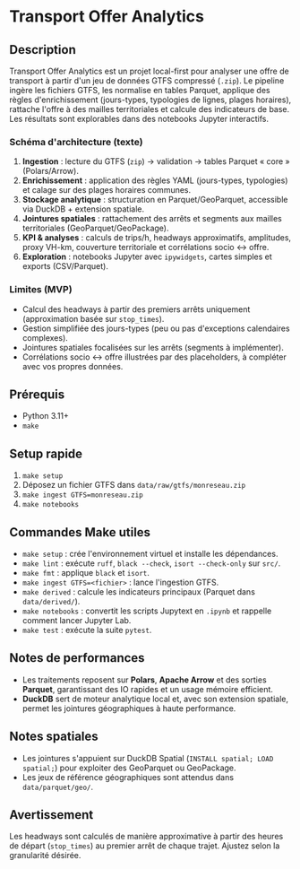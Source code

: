 # Transport Offer Analytics

## Description
Transport Offer Analytics est un projet local-first pour analyser une offre de transport à partir d'un jeu de données GTFS compressé (`.zip`). Le pipeline ingère les fichiers GTFS, les normalise en tables Parquet, applique des règles d'enrichissement (jours-types, typologies de lignes, plages horaires), rattache l'offre à des mailles territoriales et calcule des indicateurs de base. Les résultats sont explorables dans des notebooks Jupyter interactifs.

### Schéma d'architecture (texte)
1. **Ingestion** : lecture du GTFS (`zip`) → validation → tables Parquet « core » (Polars/Arrow).
2. **Enrichissement** : application des règles YAML (jours-types, typologies) et calage sur des plages horaires communes.
3. **Stockage analytique** : structuration en Parquet/GeoParquet, accessible via DuckDB + extension spatiale.
4. **Jointures spatiales** : rattachement des arrêts et segments aux mailles territoriales (GeoParquet/GeoPackage).
5. **KPI & analyses** : calculs de trips/h, headways approximatifs, amplitudes, proxy VH-km, couverture territoriale et corrélations socio ↔ offre.
6. **Exploration** : notebooks Jupyter avec `ipywidgets`, cartes simples et exports (CSV/Parquet).

### Limites (MVP)
- Calcul des headways à partir des premiers arrêts uniquement (approximation basée sur `stop_times`).
- Gestion simplifiée des jours-types (peu ou pas d'exceptions calendaires complexes).
- Jointures spatiales focalisées sur les arrêts (segments à implémenter).
- Corrélations socio ↔ offre illustrées par des placeholders, à compléter avec vos propres données.

## Prérequis
- Python 3.11+
- `make`

## Setup rapide
1. `make setup`
2. Déposez un fichier GTFS dans `data/raw/gtfs/monreseau.zip`
3. `make ingest GTFS=monreseau.zip`
4. `make notebooks`

## Commandes Make utiles
- `make setup` : crée l'environnement virtuel et installe les dépendances.
- `make lint` : exécute `ruff`, `black --check`, `isort --check-only` sur `src/`.
- `make fmt` : applique `black` et `isort`.
- `make ingest GTFS=<fichier>` : lance l'ingestion GTFS.
- `make derived` : calcule les indicateurs principaux (Parquet dans `data/derived/`).
- `make notebooks` : convertit les scripts Jupytext en `.ipynb` et rappelle comment lancer Jupyter Lab.
- `make test` : exécute la suite `pytest`.

## Notes de performances
- Les traitements reposent sur **Polars**, **Apache Arrow** et des sorties **Parquet**, garantissant des IO rapides et un usage mémoire efficient.
- **DuckDB** sert de moteur analytique local et, avec son extension spatiale, permet les jointures géographiques à haute performance.

## Notes spatiales
- Les jointures s'appuient sur DuckDB Spatial (`INSTALL spatial; LOAD spatial;`) pour exploiter des GeoParquet ou GeoPackage.
- Les jeux de référence géographiques sont attendus dans `data/parquet/geo/`.

## Avertissement
Les headways sont calculés de manière approximative à partir des heures de départ (`stop_times`) au premier arrêt de chaque trajet. Ajustez selon la granularité désirée.
